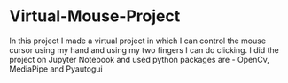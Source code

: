 # Virtual-Mouse-Project
In this project I made a virtual project in which I can control the mouse cursor using my hand and using my two fingers I can do clicking.
I did the project on Jupyter Notebook and used python packages are - OpenCv, MediaPipe and Pyautogui
